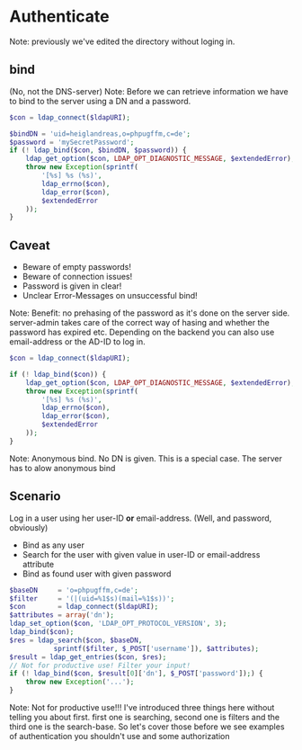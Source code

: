 # Authenticate

Note:
previously we've edited the directory without loging in.




## bind

(No, not the DNS-server)
Note:
Before we can retrieve information we have to bind to the server using a DN and a password.




```php
$con = ldap_connect($ldapURI);

$bindDN = 'uid=heiglandreas,o=phpugffm,c=de';
$password = 'mySecretPassword';
if (! ldap_bind($con, $bindDN, $password)) {
    ldap_get_option($con, LDAP_OPT_DIAGNOSTIC_MESSAGE, $extendedError);
    throw new Exception(sprintf(
        '[%s] %s (%s)',
        ldap_errno($con),
        ldap_error($con),
        $extendedError
    ));
}
```



## Caveat

* Beware of empty passwords!
* Beware of connection issues!
* Password is given in clear!
* Unclear Error-Messages on unsuccessful bind!

Note:
Benefit: no prehasing of the password as it's done on the server side. server-admin
takes care of the correct way of hasing and whether the password has expired etc.
Depending on the backend you can also use email-address or the AD-ID to log in.




```php
$con = ldap_connect($ldapURI);

if (! ldap_bind($con)) {
    ldap_get_option($con, LDAP_OPT_DIAGNOSTIC_MESSAGE, $extendedError);
    throw new Exception(sprintf(
        '[%s] %s (%s)',
        ldap_errno($con),
        ldap_error($con),
        $extendedError
    ));
}
```

Note:
Anonymous bind. No DN is given. This is a special case. The server has to alow anonymous bind




## Scenario




Log in a user using her user-ID **or** email-address. (Well, and password, obviously)




* Bind as any user
* Search for the user with given value in user-ID or email-address attribute <!-- .element: class="fragment" -->
* Bind as found user with given password <!-- .element: class="fragment" -->




```php
$baseDN     = 'o=phpugffm,c=de';
$filter     = '(|(uid=%1$s)(mail=%1$s))';
$con        = ldap_connect($ldapURI);
$attributes = array('dn');
ldap_set_option($con, 'LDAP_OPT_PROTOCOL_VERSION', 3);
ldap_bind($con);
$res = ldap_search($con, $baseDN,
           sprintf($filter, $_POST['username']), $attributes);
$result = ldap_get_entries($con, $res);
// Not for productive use! Filter your input!
if (! ldap_bind($con, $result[0]['dn'], $_POST['password']);) {
    throw new Exception('...');
}
```

Note:
Not for productive use!!!
I've introduced three things here without telling you about first.
first one is searching, second one is filters and the third one is the search-base.
So let's cover those before we see examples of authentication you shouldn't use and some authorization
</section>